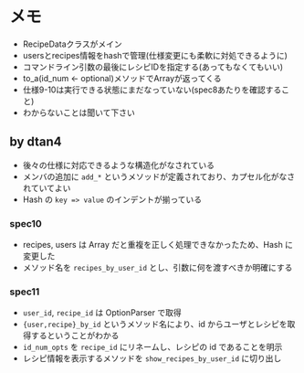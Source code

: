 メモ
==================
* RecipeDataクラスがメイン
* usersとrecipes情報をhashで管理(仕様変更にも柔軟に対処できるように)
* コマンドライン引数の最後にレシピIDを指定する(あってもなくてもいい)
* to_a(id_num <- optional)メソッドでArrayが返ってくる
* 仕様9-10は実行できる状態にまだなっていない(spec8あたりを確認すること)
* わからないことは聞いて下さい

## by dtan4
* 後々の仕様に対応できるような構造化がなされている
* メンバの追加に `add_*` というメソッドが定義されており、カプセル化がなされていてよい
* Hash の `key => value` のインデントが揃っている

### spec10
* recipes, users は Array だと重複を正しく処理できなかったため、Hash に変更した
* メソッド名を `recipes_by_user_id` とし、引数に何を渡すべきか明確にする

### spec11
* `user_id`, `recipe_id` は OptionParser で取得
* `{user,recipe}_by_id` というメソッド名により、id からユーザとレシピを取得するということがわかる
* `id_num_opts` を `recipe_id` にリネームし、レシピの id であることを明示
* レシピ情報を表示するメソッドを `show_recipes_by_user_id` に切り出し

